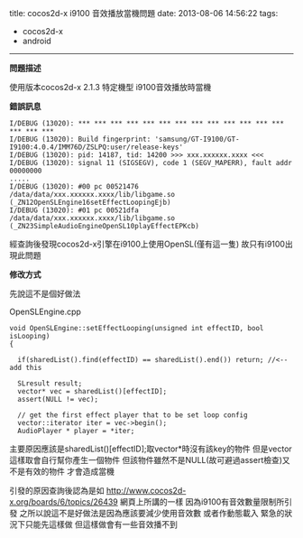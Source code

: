 title: cocos2d-x i9100 音效播放當機問題
date: 2013-08-06 14:56:22
tags: 
- cocos2d-x
- android
---
**問題描述**

使用版本cocos2d-x 2.1.3
特定機型 i9100音效播放時當機

**錯誤訊息**

    I/DEBUG (13020): *** *** *** *** *** *** *** *** *** *** *** *** *** *** *** ***
    I/DEBUG (13020): Build fingerprint: 'samsung/GT-I9100/GT-I9100:4.0.4/IMM76D/ZSLPQ:user/release-keys'
    I/DEBUG (13020): pid: 14187, tid: 14200 >>> xxx.xxxxxx.xxxx <<<
    I/DEBUG (13020): signal 11 (SIGSEGV), code 1 (SEGV_MAPERR), fault addr 00000000
    .....
    I/DEBUG (13020): #00 pc 00521476 /data/data/xxx.xxxxxx.xxxx/lib/libgame.so (_ZN12OpenSLEngine16setEffectLoopingEjb)
    I/DEBUG (13020): #01 pc 00521dfa /data/data/xxx.xxxxxx.xxxx/lib/libgame.so (_ZN23SimpleAudioEngineOpenSL10playEffectEPKcb)

經查詢後發現cocos2d-x引擎在i9100上使用OpenSL(僅有這一隻)   故只有i9100出現此問題


**修改方式**

先說這不是個好做法

OpenSLEngine.cpp

    void OpenSLEngine::setEffectLooping(unsigned int effectID, bool isLooping)
    {
    
      if(sharedList().find(effectID) == sharedList().end()) return; //<--add this
    
      SLresult result;
      vector* vec = sharedList()[effectID];
      assert(NULL != vec);
    
      // get the first effect player that to be set loop config
      vector::iterator iter = vec->begin();
      AudioPlayer * player = *iter;

主要原因應該是sharedList()[effectID];取vector*時沒有該key的物件
但是vector這樣取會自行幫你產生一個物件
但該物件雖然不是NULL(故可避過assert檢查)又不是有效的物件
才會造成當機

引發的原因查詢後認為是如  http://www.cocos2d-x.org/boards/6/topics/26439 網頁上所講的一樣
因為i9100有音效數量限制所引發
之所以說這不是好做法是因為應該要減少使用音效數
或者作動態載入
緊急的狀況下只能先這樣做
但這樣做會有一些音效播不到